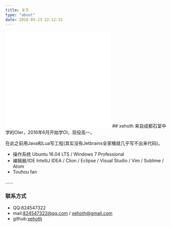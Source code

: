 ```yaml
---
title: 关于
type: "about"
date: 2016-05-23 22:12:31
---
```

<iframe frameborder="no" border="0" marginwidth="0" marginheight="0" width=330 height=300 src="//music.163.com/outchain/player?type=0&id=391387277&auto=1&height=430"></iframe>
## xehoth
来自成都石室中学的OIer，2016年6月开始学OI，现役高一。

在此之前用Java和Lua写工程(其实没有Jetbrains全家桶就几乎写不出来代码)。

- 操作系统 Ubuntu 16.04 LTS / Windows 7 Professional
- 编辑器/IDE IntelliJ IDEA / Clion / Eclipse / Visual Studio / Vim / Sublime / Atom
- Touhou fan

......

### 联系方式
- QQ:824547322
- mail:824547322@qq.com / xehoth@gmail.com
- github:[xehoth](https://github.com/XeHoTh)